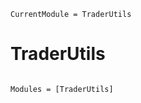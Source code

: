 ```@meta
CurrentModule = TraderUtils
```

# TraderUtils

```@index
```

```@autodocs
Modules = [TraderUtils]
```
